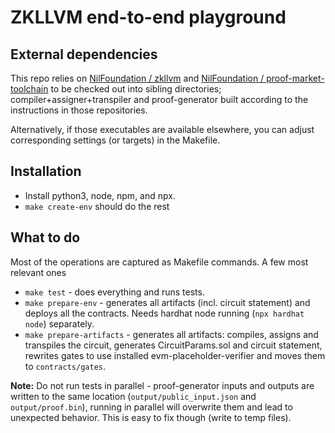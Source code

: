 # ZKLLVM end-to-end playground

## External dependencies

This repo relies on [NilFoundation / zkllvm](https://github.com/NilFoundation/zkllvm) and
[NilFoundation / proof-market-toolchain](https://github.com/NilFoundation/proof-market-toolchain)
to be checked out into sibling directories; compiler+assigner+transpiler and proof-generator built according to the instructions in those repositories.

Alternatively, if those executables are available elsewhere, you can adjust corresponding settings (or targets) in the Makefile.

## Installation

* Install python3, node, npm, and npx.
* `make create-env` should do the rest

## What to do

Most of the operations are captured as Makefile commands. A few most relevant ones

* `make test` - does everything and runs tests.
* `make prepare-env` - generates all artifacts (incl. circuit statement) and deploys all the contracts. Needs hardhat node running (`npx hardhat node`) separately.
* `make prepare-artifacts` - generates all artifacts: compiles, assigns and transpiles the circuit, generates CircuitParams.sol and circuit statement, rewrites gates to use installed evm-placeholder-verifier and moves them to `contracts/gates`.

**Note:** Do not run tests in parallel - proof-generator inputs and outputs are written to the same location (`output/public_input.json` and `output/proof.bin`), running in parallel will overwrite them and lead to unexpected behavior. This is easy to fix though (write to temp files).
